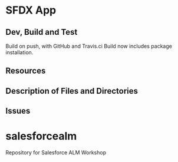 # SFDX  App

## Dev, Build and Test
Build on push, with GitHub and Travis.ci
Build now includes package installation.


## Resources


## Description of Files and Directories


## Issues


# salesforcealm
Repository for Salesforce ALM Workshop
